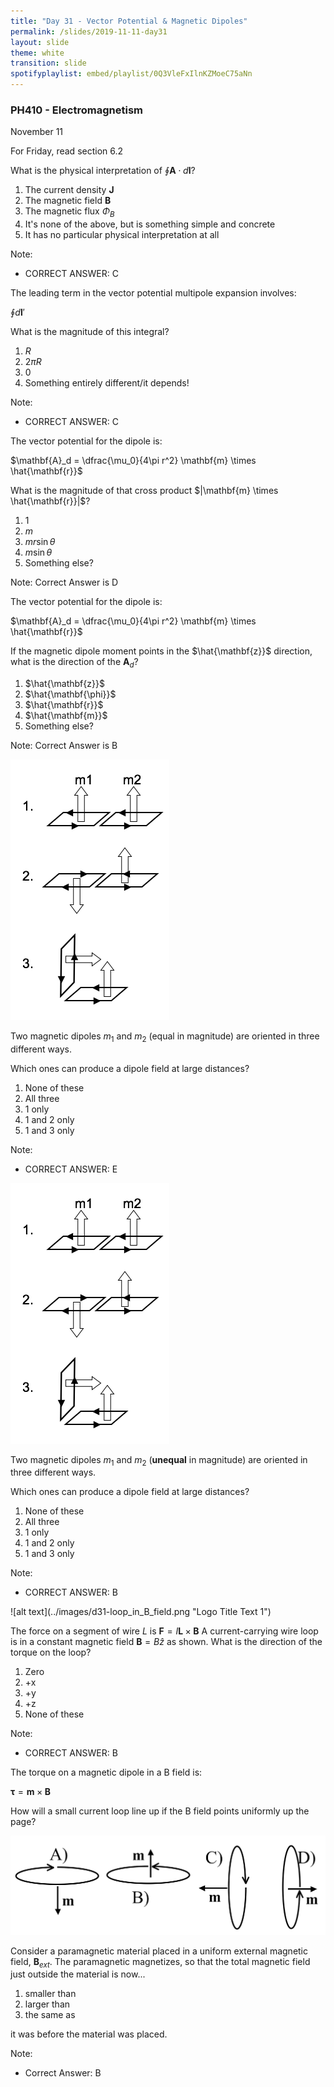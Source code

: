 ```yaml
---
title: "Day 31 - Vector Potential & Magnetic Dipoles"
permalink: /slides/2019-11-11-day31
layout: slide
theme: white
transition: slide
spotifyplaylist: embed/playlist/0Q3VleFxIlnKZMoeC75aNn
---
```


<section data-markdown="">

### PH410 - Electromagnetism

November 11

For Friday, read section 6.2
</section>

<section data-markdown>

What is the physical interpretation of $\oint \mathbf{A} \cdot d\mathbf{l}$?

1. The current density $\mathbf{J}$
2. The magnetic field $\mathbf{B}$
3. The magnetic flux $\Phi_B$
4. It's none of the above, but is something simple and concrete
5. It has no particular physical interpretation at all

Note:
* CORRECT ANSWER: C

</section>

<section data-markdown>
The leading term in the vector potential multipole expansion involves:

$\oint d\mathbf{l}'$

What is the magnitude of this integral?


1. $R$
2. $2\pi R$
3. 0
4. Something entirely different/it depends!

Note:
* CORRECT ANSWER: C

</section>


<section data-markdown>

The vector potential for the dipole is:

$\mathbf{A}_d = \dfrac{\mu_0}{4\pi r^2} \mathbf{m} \times \hat{\mathbf{r}}$

What is the magnitude of that cross product $|\mathbf{m} \times \hat{\mathbf{r}}|$?

1. 1
2. $m$
3. $m r\sin\theta$
4. $m\sin\theta$
5. Something else?

Note: Correct Answer is D

</section>

<section data-markdown>

The vector potential for the dipole is:

$\mathbf{A}_d = \dfrac{\mu_0}{4\pi r^2} \mathbf{m} \times \hat{\mathbf{r}}$

If the magnetic dipole moment points in the $\hat{\mathbf{z}}$ direction, what is the direction of the $\mathbf{A}_d$?

1. $\hat{\mathbf{z}}$
2. $\hat{\mathbf{\phi}}$
3. $\hat{\mathbf{r}}$
4. $\hat{\mathbf{m}}$
5. Something else?

Note: Correct Answer is B

</section>


<section data-markdown>

![alt text](../images/d31-magnetic_dipole_oriented.png "Logo Title Text 1")

Two magnetic dipoles $m_1$ and $m_2$ (equal in magnitude) are oriented in three different ways.

Which ones can produce a dipole field at large distances?

1. None of these
2. All three
3. 1 only
4. 1 and 2 only
5. 1 and 3 only

Note:
* CORRECT ANSWER: E

</section>

<section data-markdown>

![alt text](../images/d31-magnetic_dipole_oriented.png "Logo Title Text 1")

Two magnetic dipoles $m_1$ and $m_2$ (**unequal** in magnitude) are oriented in three different ways.

Which ones can produce a dipole field at large distances?

1. None of these
2. All three
3. 1 only
4. 1 and 2 only
5. 1 and 3 only

Note:
* CORRECT ANSWER: B

</section>
<section data-markdown>
![alt text](../images/d31-loop_in_B_field.png "Logo Title Text 1")

The force on a segment of wire $L$ is $\mathbf{F} = I \mathbf{L} \times \mathbf{B}$ A current-carrying wire loop is in a constant magnetic field $\mathbf{B} = B \hat{z}$ as shown. What is the direction of the torque on the loop?

1. Zero
2. +x
3. +y
4. +z
5. None of these

Note:
* CORRECT ANSWER: B
</section>

<section data-markdown>

The torque on a magnetic dipole in a B field is:

$\mathbf{\tau} = \mathbf{m} \times \mathbf{B}$

How will a small current loop line up if the B field points uniformly up the page?

![alt text](../images/d31-mag_loops.png "Logo Title Text 1")


</section>

<section data-markdown>

Consider a paramagnetic material placed in a uniform external magnetic field, $\mathbf{B}_{ext}$. The paramagnetic magnetizes, so that the total magnetic field just outside the material is now...

1. smaller than
2. larger than
3. the same as

it was before the material was placed.

Note:
* Correct Answer: B

</section>
